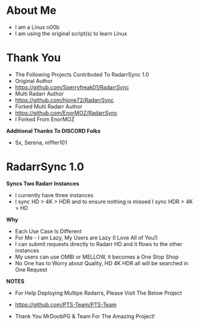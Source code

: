 
# About Me

- I am a Linux n00b
- I am using the original script(s) to learn Linux

# Thank You

- The Following Projects Contributed To RadarrSync 1.0
- Original Author
- https://github.com/Sperryfreak01/RadarrSync
- Multi Radarr Author
- https://github.com/hjone72/RadarrSync
- Forked Multi Radarr Author
- https://github.com/EnorMOZ/RadarrSync
- I Forked From EnorMOZ

**Additional Thanks To DISCORD Folks**

- Sx, Serena, niffler101

# RadarrSync 1.0

**Syncs Two Radarr Instances**

- I currently have three instances
- I sync HD > 4K > HDR and to ensure nothing is missed I sync HDR > 4K > HD

**Why**

- Each Use Case Is Different
- For Me - I am Lazy, My Users are Lazy (I Love All of You!)
- I can submit requests directly to Radarr HD and it flows to the other instances
- My users can use OMBI or MELLOW, it becomes a One Stop Shop
- No One has to Worry about Quality, HD 4K HDR all will be searched in One Request

**NOTES**

- For Help Deploying Multipe Radarrs, Please Visit The Below Project

- https://github.com/PTS-Team/PTS-Team

- Thank You MrDoobPG & Team For The Amazing Project!

